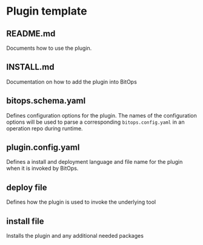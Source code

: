 # Plugin template

## README.md
Documents how to use the plugin. 

## INSTALL.md
Documentation on how to add the plugin into BitOps

## bitops.schema.yaml
Defines configuration options for the plugin. The names of the configuration options will be used to parse a corresponding `bitops.config.yaml` in an operation repo during runtime.

## plugin.config.yaml
Defines a install and deployment language and file name for the plugin when it is invoked by BitOps.


## deploy file
Defines how the plugin is used to invoke the underlying tool 

## install file
Installs the plugin and any additional needed packages